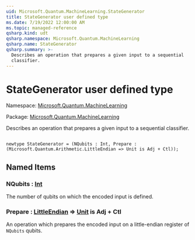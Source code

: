```yaml
---
uid: Microsoft.Quantum.MachineLearning.StateGenerator
title: StateGenerator user defined type
ms.date: 7/19/2022 12:00:00 AM
ms.topic: managed-reference
qsharp.kind: udt
qsharp.namespace: Microsoft.Quantum.MachineLearning
qsharp.name: StateGenerator
qsharp.summary: >-
  Describes an operation that prepares a given input to a sequential
  classifier.
---
```


# StateGenerator user defined type

Namespace: [Microsoft.Quantum.MachineLearning](xref:Microsoft.Quantum.MachineLearning)

Package: [Microsoft.Quantum.MachineLearning](https://nuget.org/packages/Microsoft.Quantum.MachineLearning)


Describes an operation that prepares a given input to a sequentialclassifier.

```qsharp

newtype StateGenerator = (NQubits : Int, Prepare : (Microsoft.Quantum.Arithmetic.LittleEndian => Unit is Adj + Ctl));
```



## Named Items

### NQubits : [Int](xref:microsoft.quantum.qsharp.valueliterals#int-literals)

The number of qubits on which the encoded input is defined.
### Prepare : [LittleEndian](xref:Microsoft.Quantum.Arithmetic.LittleEndian) => [Unit](xref:microsoft.quantum.qsharp.valueliterals#unit-literal)  is Adj + Ctl

An operation which prepares the encoded input on a little-endianregister of `NQubits` qubits.